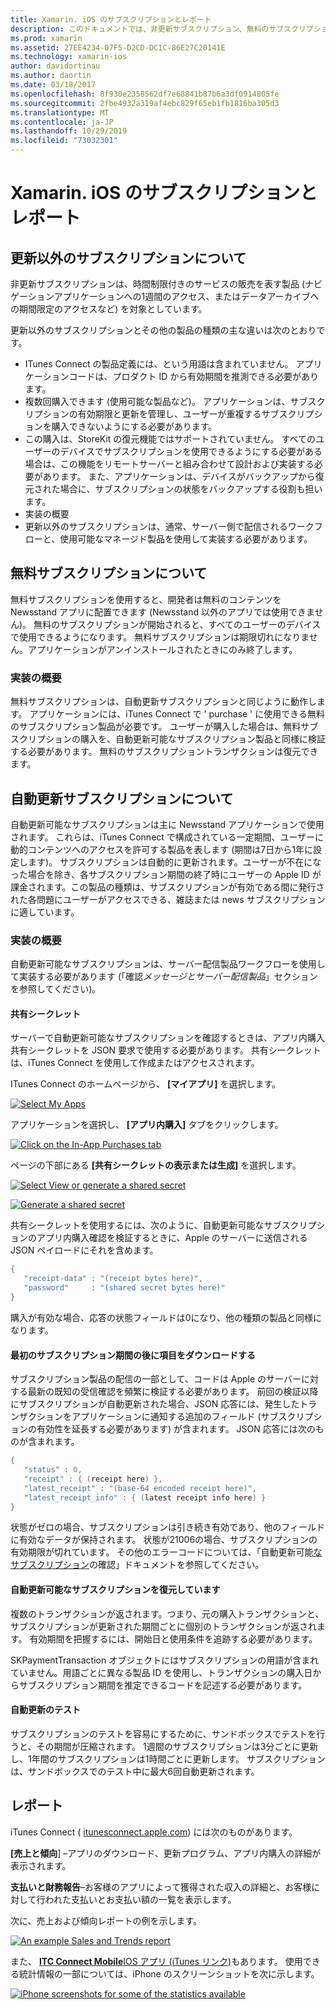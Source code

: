 ```yaml
---
title: Xamarin. iOS のサブスクリプションとレポート
description: このドキュメントでは、非更新サブスクリプション、無料のサブスクリプション、自動更新可能なサブスクリプションについて説明し、iTunes Connect を使用してこれらのアイテムに関するレポートを作成します。
ms.prod: xamarin
ms.assetid: 27EE4234-07F5-D2CD-DC1C-86E27C20141E
ms.technology: xamarin-ios
author: davidortinau
ms.author: daortin
ms.date: 03/18/2017
ms.openlocfilehash: 8f930e2358562df7e68841b87b6a3df0914805fe
ms.sourcegitcommit: 2fbe4932a319af4ebc829f65eb1fb1816ba305d3
ms.translationtype: MT
ms.contentlocale: ja-JP
ms.lasthandoff: 10/29/2019
ms.locfileid: "73032301"
---
```

# <a name="subscriptions-and-reporting-in-xamarinios"></a>Xamarin. iOS のサブスクリプションとレポート

## <a name="about-non-renewing-subscriptions"></a>更新以外のサブスクリプションについて

非更新サブスクリプションは、時間制限付きのサービスの販売を表す製品 (ナビゲーションアプリケーションへの1週間のアクセス、またはデータアーカイブへの期間限定のアクセスなど) を対象としています。   
   
更新以外のサブスクリプションとその他の製品の種類の主な違いは次のとおりです。

- ITunes Connect の製品定義には、という用語は含まれていません。 アプリケーションコードは、プロダクト ID から有効期間を推測できる必要があります。 
- 複数回購入できます (使用可能な製品など)。 アプリケーションは、サブスクリプションの有効期限と更新を管理し、ユーザーが重複するサブスクリプションを購入できないようにする必要があります。 
- この購入は、StoreKit の復元機能ではサポートされていません。 すべてのユーザーのデバイスでサブスクリプションを使用できるようにする必要がある場合は、この機能をリモートサーバーと組み合わせて設計および実装する必要があります。 また、アプリケーションは、デバイスがバックアップから復元された場合に、サブスクリプションの状態をバックアップする役割も担います。 
- 実装の概要
- 更新以外のサブスクリプションは、通常、サーバー側で配信されるワークフローと、使用可能なマネージド製品を使用して実装する必要があります。 

## <a name="about-free-subscriptions"></a>無料サブスクリプションについて

無料サブスクリプションを使用すると、開発者は無料のコンテンツを Newsstand アプリに配置できます (Newsstand 以外のアプリでは使用できません)。 無料のサブスクリプションが開始されると、すべてのユーザーのデバイスで使用できるようになります。 無料サブスクリプションは期限切れになりません。アプリケーションがアンインストールされたときにのみ終了します。

### <a name="implementation-overview"></a>実装の概要

無料サブスクリプションは、自動更新サブスクリプションと同じように動作します。 アプリケーションには、iTunes Connect で ' purchase ' に使用できる無料のサブスクリプション製品が必要です。 ユーザーが購入した場合は、無料サブスクリプションの購入を、自動更新可能なサブスクリプション製品と同様に検証する必要があります。 無料のサブスクリプショントランザクションは復元できます。

## <a name="about-auto-renewable-subscriptions"></a>自動更新サブスクリプションについて

自動更新可能なサブスクリプションは主に Newsstand アプリケーションで使用されます。 これらは、iTunes Connect で構成されている一定期間、ユーザーに動的コンテンツへのアクセスを許可する製品を表します (期間は7日から1年に設定します)。 サブスクリプションは自動的に更新されます。ユーザーが不在になった場合を除き、各サブスクリプション期間の終了時にユーザーの Apple ID が課金されます。この製品の種類は、サブスクリプションが有効である間に発行された各問題にユーザーがアクセスできる、雑誌または news サブスクリプションに適しています。

### <a name="implementation-overview"></a>実装の概要

自動更新可能なサブスクリプションは、サーバー配信製品ワークフローを使用して実装する必要があります (「確認*メッセージとサーバー配信製品*」セクションを参照してください)。

#### <a name="shared-secret"></a>共有シークレット

サーバーで自動更新可能なサブスクリプションを確認するときは、アプリ内購入共有シークレットを JSON 要求で使用する必要があります。 共有シークレットは、iTunes Connect を使用して作成またはアクセスされます。

ITunes Connect のホームページから、 **[マイアプリ]** を選択します。   
   
 [![](subscriptions-and-reporting-images/image2.png "Select My Apps")](subscriptions-and-reporting-images/image2.png#lightbox)  

アプリケーションを選択し、 **[アプリ内購入]** タブをクリックします。

[![](subscriptions-and-reporting-images/image6.png "Click on the In-App Purchases tab")](subscriptions-and-reporting-images/image6.png#lightbox)

ページの下部にある **[共有シークレットの表示または生成]** を選択します。
   
 [![](subscriptions-and-reporting-images/image40.png "Select View or generate a shared secret")](subscriptions-and-reporting-images/image40.png#lightbox)

 [![](subscriptions-and-reporting-images/image41.png "Generate a shared secret")](subscriptions-and-reporting-images/image41.png#lightbox)   

共有シークレットを使用するには、次のように、自動更新可能なサブスクリプションのアプリ内購入確認を検証するときに、Apple のサーバーに送信される JSON ペイロードにそれを含めます。

```csharp
{
   "receipt-data" : "(receipt bytes here)",
   "password"     : "(shared secret bytes here)"
}
```

購入が有効な場合、応答の状態フィールドは0になり、他の種類の製品と同様になります。

#### <a name="downloading-items-after-the-initial-subscription-term"></a>最初のサブスクリプション期間の後に項目をダウンロードする

サブスクリプション製品の配信の一部として、コードは Apple のサーバーに対する最新の既知の受信確認を頻繁に検証する必要があります。 前回の検証以降にサブスクリプションが自動更新された場合、JSON 応答には、発生したトランザクションをアプリケーションに通知する追加のフィールド (サブスクリプションの有効性を延長する必要があります) が含まれます。 JSON 応答には次のものが含まれます。

```csharp
{
   "status" : 0,
   "receipt" : { (receipt here) },
   "latest_receipt" : "(base-64 encoded receipt here)",
   "latest_receipt_info" : { (latest receipt info here) }
}
```

状態がゼロの場合、サブスクリプションは引き続き有効であり、他のフィールドに有効なデータが保持されます。 状態が21006の場合、サブスクリプションの有効期限が切れています。 その他のエラーコードについては、「自動更新可能[なサブスクリプション](https://developer.apple.com/library/ios/releasenotes/General/ValidateAppStoreReceipt/Chapters/ValidateRemotely.html)の確認」ドキュメントを参照してください。

#### <a name="restoring-auto-renewable-subscriptions"></a>自動更新可能なサブスクリプションを復元しています

複数のトランザクションが返されます。つまり、元の購入トランザクションと、サブスクリプションが更新された期間ごとに個別のトランザクションが返されます。 有効期間を把握するには、開始日と使用条件を追跡する必要があります。   

SKPaymentTransaction オブジェクトにはサブスクリプションの用語が含まれていません。用語ごとに異なる製品 ID を使用し、トランザクションの購入日からサブスクリプション期間を推定できるコードを記述する必要があります。

#### <a name="testing-auto-renewal"></a>自動更新のテスト

サブスクリプションのテストを容易にするために、サンドボックスでテストを行うと、その期間が圧縮されます。 1週間のサブスクリプションは3分ごとに更新し、1年間のサブスクリプションは1時間ごとに更新します。 サブスクリプションは、サンドボックスでのテスト中に最大6回自動更新されます。

## <a name="reporting"></a>レポート

iTunes Connect ( [itunesconnect.apple.com](https://itunesconnect.apple.com)) には次のものがあります。   
   
 **[売上と傾向**] –アプリのダウンロード、更新プログラム、アプリ内購入の詳細が表示されます。   
   
 **支払いと財務報告**–お客様のアプリによって獲得された収入の詳細と、お客様に対して行われた支払いとお支払い額の一覧を表示します。

次に、売上および傾向レポートの例を示します。   

 [![](subscriptions-and-reporting-images/image42.png "An example Sales and Trends report")](subscriptions-and-reporting-images/image42.png#lightbox)   
   
 また、 [ **ITC Connect Mobile**IOS アプリ (iTunes リンク)](https://itunes.apple.com/us/app/itunes-connect-mobile/id376771144?mt=8)もあります。
使用できる統計情報の一部については、iPhone のスクリーンショットを次に示します。   
   
 [![](subscriptions-and-reporting-images/image43.png "iPhone screenshots for some of the statistics available")](subscriptions-and-reporting-images/image43.png#lightbox)
